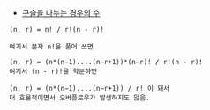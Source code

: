 - [구슬을 나누는 경우의 수](https://school.programmers.co.kr/learn/courses/30/lessons/120840)


```
(n, r) = n! / r!(n - r)!

여기서 분자 n!을 풀어 쓰면

(n, r) = (n*(n−1)....(n−r+1))*(n−r)! / r!(n - r)!
여기서 (n - r)!을 약분하면

(n, r) = (n*(n−1)....(n−r+1)) / r! 이 돼서
더 효율적이면서 오버플로우가 발생하지도 않음.
```